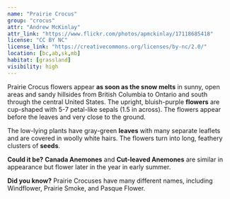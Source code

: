 ```yaml
---
name: "Prairie Crocus"
group: "crocus"
attr: "Andrew McKinlay"
attr_link: "https://www.flickr.com/photos/apmckinlay/17118685418"
license: "CC BY NC"
license_link: "https://creativecommons.org/licenses/by-nc/2.0/"
location: [bc,ab,sk,mb]
habitat: [grassland]
visibility: high
---
```

Prairie Crocus flowers appear **as soon as the snow melts** in sunny, open areas and sandy hillsides from British Columbia to Ontario and south through the central United States. The upright, bluish-purple **flowers** are cup-shaped with 5-7 petal-like sepals (1.5 in across). The flowers appear before the leaves and very close to the ground.

The low-lying plants have gray-green **leaves** with many separate leaflets and are covered in woolly white hairs. The flowers turn into long, feathery clusters of **seeds**.

**Could it be?** **Canada Anemones** and **Cut-leaved Anemones** are similar in appearance but flower later in the year in early summer.

**Did you know?** Prairie Crocuses have many different names, including Windflower, Prairie Smoke, and Pasque Flower.
